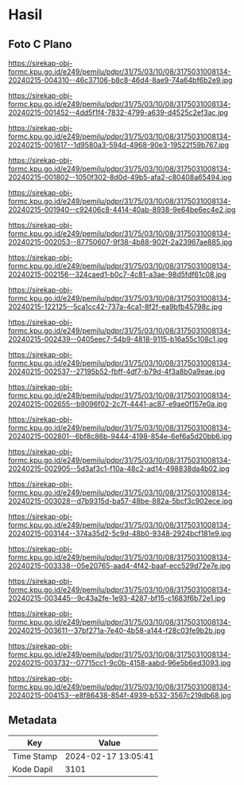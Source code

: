 # Hasil

## Foto C Plano

https://sirekap-obj-formc.kpu.go.id/e249/pemilu/pdpr/31/75/03/10/08/3175031008134-20240215-004310--46c37106-b8c8-46d4-8ae9-74a64bf6b2e9.jpg

https://sirekap-obj-formc.kpu.go.id/e249/pemilu/pdpr/31/75/03/10/08/3175031008134-20240215-001452--4dd5f1f4-7832-4799-a639-d4525c2ef3ac.jpg

https://sirekap-obj-formc.kpu.go.id/e249/pemilu/pdpr/31/75/03/10/08/3175031008134-20240215-001617--1d9580a3-594d-4968-90e3-19522f59b767.jpg

https://sirekap-obj-formc.kpu.go.id/e249/pemilu/pdpr/31/75/03/10/08/3175031008134-20240215-001802--1050f302-8d0d-49b5-afa2-c80408a65494.jpg

https://sirekap-obj-formc.kpu.go.id/e249/pemilu/pdpr/31/75/03/10/08/3175031008134-20240215-001940--c92406c8-4414-40ab-8938-9e64be6ec4e2.jpg

https://sirekap-obj-formc.kpu.go.id/e249/pemilu/pdpr/31/75/03/10/08/3175031008134-20240215-002053--87750607-9f38-4b88-902f-2a23967ae885.jpg

https://sirekap-obj-formc.kpu.go.id/e249/pemilu/pdpr/31/75/03/10/08/3175031008134-20240215-002156--324caed1-b0c7-4c81-a3ae-98d5fdf61c08.jpg

https://sirekap-obj-formc.kpu.go.id/e249/pemilu/pdpr/31/75/03/10/08/3175031008134-20240215-122125--5ca1cc42-737a-4ca1-8f2f-ea9bfb45798c.jpg

https://sirekap-obj-formc.kpu.go.id/e249/pemilu/pdpr/31/75/03/10/08/3175031008134-20240215-002439--0405eec7-54b9-4818-9115-b16a55c108c1.jpg

https://sirekap-obj-formc.kpu.go.id/e249/pemilu/pdpr/31/75/03/10/08/3175031008134-20240215-002537--27195b52-fbff-4df7-b79d-4f3a8b0a9eae.jpg

https://sirekap-obj-formc.kpu.go.id/e249/pemilu/pdpr/31/75/03/10/08/3175031008134-20240215-002655--b9096f02-2c7f-4441-ac87-e9ae0f157e0a.jpg

https://sirekap-obj-formc.kpu.go.id/e249/pemilu/pdpr/31/75/03/10/08/3175031008134-20240215-002801--6bf8c86b-9444-4198-854e-6ef6a5d20bb6.jpg

https://sirekap-obj-formc.kpu.go.id/e249/pemilu/pdpr/31/75/03/10/08/3175031008134-20240215-002905--5d3af3c1-f10a-48c2-ad14-498838da4b02.jpg

https://sirekap-obj-formc.kpu.go.id/e249/pemilu/pdpr/31/75/03/10/08/3175031008134-20240215-003028--d7b9315d-ba57-48be-882a-5bcf3c902ece.jpg

https://sirekap-obj-formc.kpu.go.id/e249/pemilu/pdpr/31/75/03/10/08/3175031008134-20240215-003144--374a35d2-5c9d-48b0-9348-2924bcf181e9.jpg

https://sirekap-obj-formc.kpu.go.id/e249/pemilu/pdpr/31/75/03/10/08/3175031008134-20240215-003338--05e20765-aad4-4f42-baaf-ecc529d72e7e.jpg

https://sirekap-obj-formc.kpu.go.id/e249/pemilu/pdpr/31/75/03/10/08/3175031008134-20240215-003445--9c43a2fe-1e93-4287-bf15-c1683f6b72e1.jpg

https://sirekap-obj-formc.kpu.go.id/e249/pemilu/pdpr/31/75/03/10/08/3175031008134-20240215-003611--37bf271a-7e40-4b58-a144-f28c03fe9b2b.jpg

https://sirekap-obj-formc.kpu.go.id/e249/pemilu/pdpr/31/75/03/10/08/3175031008134-20240215-003732--07715cc1-9c0b-4158-aabd-96e5b6ed3093.jpg

https://sirekap-obj-formc.kpu.go.id/e249/pemilu/pdpr/31/75/03/10/08/3175031008134-20240215-004153--e8f86438-854f-4939-b532-3567c219db68.jpg


## Metadata

| Key        | Value               |
| ---------- | ------------------- |
| Time Stamp | 2024-02-17 13:05:41 |
| Kode Dapil | 3101                |



